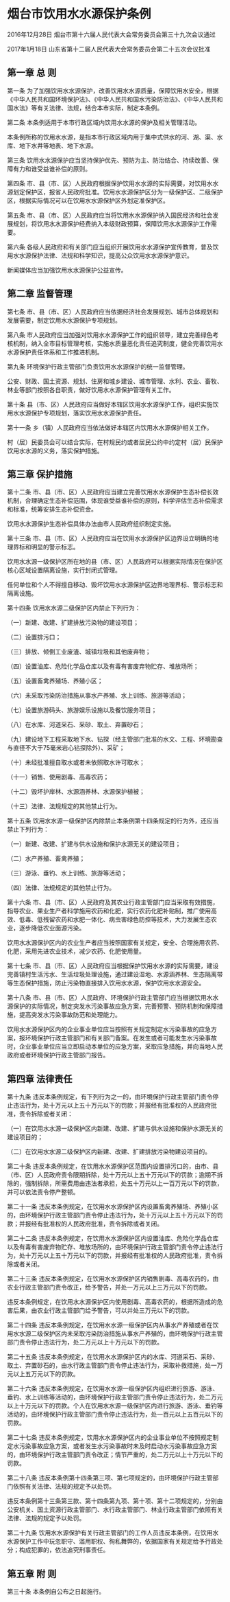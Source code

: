 # 烟台市饮用水水源保护条例

2016年12月28日 烟台市第十六届人民代表大会常务委员会第三十九次会议通过

2017年1月18日 山东省第十二届人民代表大会常务委员会第二十五次会议批准

<!-- INFO END -->

## 第一章  总  则

第一条 为了加强饮用水水源保护，改善饮用水水源质量，保障饮用水安全，根据《中华人民共和国环境保护法》、《中华人民共和国水污染防治法》、《中华人民共和国水法》等有关法律、法规，结合本市实际，制定本条例。

第二条 本条例适用于本市行政区域内饮用水水源的保护及相关管理活动。

本条例所称的饮用水水源，是指本市行政区域内用于集中式供水的河、湖、渠、水库、地下水井等地表、地下水源。

第三条 饮用水水源保护应当坚持保护优先、预防为主、防治结合、持续改善、保障有力和谁受益谁补偿的原则。

第四条 市、县（市、区）人民政府根据保护饮用水水源的实际需要，对饮用水水源划定保护区，报省人民政府批准。饮用水水源保护区分为一级保护区、二级保护区，根据实际情况可以在饮用水水源保护区外划定准保护区。

第五条 市、县（市、区）人民政府应当将饮用水水源保护纳入国民经济和社会发展规划，将饮用水水源保护经费纳入本级财政预算，保障饮用水水源保护工作需要。

第六条 各级人民政府和有关部门应当组织开展饮用水水源保护宣传教育，普及饮用水水源保护法律、法规和科学知识，提高公众饮用水水源保护意识。

新闻媒体应当加强饮用水水源保护公益宣传。

## 第二章  监督管理

第七条 市、县（市、区）人民政府应当依据经济社会发展规划、城市总体规划和发展需要，制定饮用水水源保护专项规划。

第八条 市人民政府应当加强对饮用水水源保护工作的组织领导，建立完善绿色考核机制，纳入全市目标管理考核，实施水质量恶化责任追究制度，健全完善饮用水水源保护责任体系和工作推进机制。

第九条 环境保护行政主管部门负责饮用水水源保护的统一监督管理。

公安、财政、国土资源、规划、住房和城乡建设、城市管理、水利、农业、畜牧、林业等部门按照各自职责，做好饮用水水源保护管理有关工作。

第十条 县（市、区）人民政府应当做好本辖区饮用水水源保护工作，组织实施饮用水水源保护专项规划，落实饮用水水源保护责任。

第十一条 乡（镇）人民政府应当依法做好本辖区内饮用水水源保护相关工作。

村（居）民委员会可以结合实际，在村规民约或者居民公约中约定村（居）民保护饮用水水源的义务，落实保护措施。

## 第三章  保护措施

第十二条 市、县（市、区）人民政府应当建立完善饮用水水源保护生态补偿长效机制，合理确定生态补偿范围，体现谁受益谁补偿的原则，科学评估生态补偿需求和标准，统筹安排生态补偿资金。

饮用水水源保护生态补偿具体办法由市人民政府组织制定实施。

第十三条 市、县（市、区）人民政府应当在饮用水水源保护区边界设立明确的地理界标和明显的警示标志。

饮用水水源一级保护区所在地的县（市、区）人民政府可以根据实际情况在保护区核心区域设置隔离设施，实行封闭式管理。

任何单位和个人不得擅自移动、毁坏饮用水水源保护区边界地理界标、警示标志和隔离设施。

第十四条 饮用水水源二级保护区内禁止下列行为：

（一）新建、改建、扩建排放污染物的建设项目；

（二）设置排污口；

（三）排放、倾倒工业废渣、城镇垃圾和其他废弃物；

（四）设置油库、危险化学品仓库以及有毒有害废弃物贮存、堆放场所；

（五）设置畜禽养殖场、养殖小区；

（六）未采取污染防治措施从事水产养殖、水上训练、旅游等活动；

（七）设置旅游码头、旅游娱乐设施以及餐饮服务项目；

（八）在水库、河道采石、采砂、取土、弃置砂石；

（九）建设地下工程采取地下水、钻探（经主管部门批准的水文、工程、环境勘查与直径不大于75毫米岩心钻探除外）、采矿；

（十）未经批准擅自取水或者未依照取水许可取水；

（十一）销售、使用剧毒、高毒农药；

（十二）毁坏护岸林、水源涵养林、水源保护植被；

（十三）法律、法规规定的其他禁止行为。

第十五条 饮用水水源一级保护区内除禁止本条例第十四条规定的行为外，还应当禁止下列行为：

（一）新建、改建、扩建与供水设施和保护水源无关的建设项目；

（二）水产养殖、畜禽养殖；

（三）游泳、垂钓、水上训练、旅游等活动；

（四）法律、法规规定的其他禁止行为。

第十六条 市、县（市、区）人民政府及其农业行政主管部门应当采取有效措施，指导农业、果业生产者科学施用农药和化肥，实行农药化肥补贴制，推广使用高效、低毒、低残留农药和水肥一体化、病虫害绿色防控等技术，大力发展生态农业，逐步降低农业面源污染。

饮用水水源保护区内的农业生产者应当按照国家有关规定，安全、合理施用农药、化肥，采用先进农业技术，减少农药、化肥使用量。

第十七条 市、县（市、区）人民政府应当根据保护饮用水水源的实际需要，建设完善镇村生活污水、生活垃圾处理设施，通过建设湿地、水源涵养林、生态隔离带等生态保护措施，防止污染物直接排入饮用水水源，保护饮用水水源安全。

第十八条 市、县（市、区）人民政府、环境保护行政主管部门应当根据饮用水水源保护的实际情况，制定突发水污染事故应急方案，完善预警、预防机制和保障措施，提高突发水污染事故防范和处理能力。

饮用水水源保护区内的企业事业单位应当按照有关规定制定水污染事故的应急方案，报环境保护行政主管部门和有关部门备案。在发生或者可能发生水污染事故时，企业事业单位应当立即启动本单位的应急方案，采取应急措施，并向当地人民政府或者环境保护行政主管部门报告。

## 第四章  法律责任

第十九条 违反本条例规定，有下列行为之一的，由环境保护行政主管部门责令停止违法行为，处十万元以上五十万元以下的罚款；并报经有批准权的人民政府批准，责令拆除或者关闭：

（一）在饮用水水源一级保护区内新建、改建、扩建与供水设施和保护水源无关的建设项目的；

（二）在饮用水水源二级保护区内新建、改建、扩建排放污染物建设项目的。

第二十条 违反本条例规定，在饮用水水源保护区范围内设置排污口的，由市、县（市、区）人民政府责令限期拆除，处十万元以上五十万元以下的罚款；逾期不拆除的，强制拆除，所需费用由违法者承担，处五十万元以上一百万元以下的罚款，并可以依法责令停产整顿。

第二十一条 违反本条例规定，在饮用水水源保护区内设置畜禽养殖场、养殖小区的，由环境保护行政主管部门责令停止违法行为，处十万元以上五十万元以下的罚款；并报经有批准权的人民政府批准，责令拆除或者关闭。

第二十二条 违反本条例规定，在饮用水水源保护区内设置油库、危险化学品仓库以及有毒有害废弃物贮存、堆放场所的，由环境保护行政主管部门责令停止违法行为，处十万元以上五十万元以下的罚款，并报经有批准权的人民政府批准，责令拆除或者关闭。

第二十三条 违反本条例规定，在饮用水水源保护区内销售剧毒、高毒农药的，由农业行政主管部门责令改正，给予警告，并处一万元以上三万元以下的罚款。

违反本条例规定，在饮用水水源保护区内使用剧毒、高毒农药的，根据所造成的危害后果，由农业行政主管部门给予警告，可以并处三万元以下的罚款。

第二十四条 违反本条例规定，在饮用水水源一级保护区内从事水产养殖或者在饮用水水源二级保护区内未采取污染防治措施从事水产养殖的，由环境保护行政主管部门责令停止违法行为，处二万元以上十万元以下的罚款。

第二十五条 违反本条例规定，在饮用水水源保护区内的水库、河道采石、采砂、取土、弃置砂石的，由水行政主管部门责令停止违法行为，采取补救措施，处一万元以上五万元以下的罚款。

第二十六条 违反本条例规定，在饮用水水源一级保护区内组织进行旅游、游泳、垂钓、水上训练等活动的，由环境保护行政主管部门责令停止违法行为，处二万元以上十万元以下的罚款。个人在饮用水水源一级保护区内进行旅游、游泳、垂钓等活动的，由环境保护行政主管部门责令停止违法行为，处一百元以上五百元以下的罚款。

第二十七条 违反本条例规定，饮用水水源保护区内的企业事业单位不按照规定制定水污染事故应急方案，或者发生水污染事故时未及时启动水污染事故应急方案的，由环境保护行政主管部门责令改正；情节严重的，处二万元以上十万元以下的罚款。

第二十八条 违反本条例第十四条第三项、第七项规定的，由环境保护行政主管部门依照有关法律、法规的规定予以处罚。

违反本条例第十三条第三款、第十四条第九项、第十项、第十二项规定的，分别由公安机关、国土资源行政主管部门、水行政主管部门、林业行政主管部门依照有关法律、法规的规定予以处罚。

第二十九条 饮用水水源保护有关行政主管部门的工作人员违反本条例，在饮用水水源保护工作中玩忽职守、滥用职权、徇私舞弊的，依据国家有关规定给予行政处分；构成犯罪的，依法追究刑事责任。

## 第五章  附  则

第三十条 本条例自公布之日起施行。